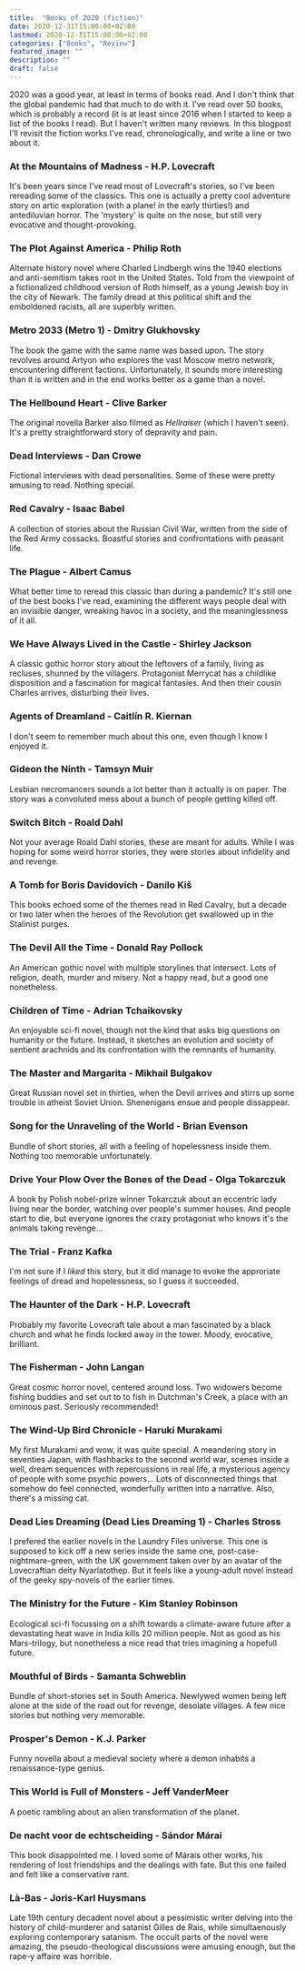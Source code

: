 ```yaml
---
title:  "Books of 2020 (fiction)"
date: 2020-12-31T15:00:00+02:00
lastmod: 2020-12-31T15:00:00+02:00
categories: ["Books", "Review"]
featured_image: ""
description: ""
draft: false
---
```

2020 was a good year, at least in terms of books read. And I don't think that the global pandemic had that much to do with it. I've read over 50 books, which is probably a record (it is at least since 2016 when I started to keep a list of the books I read). But I haven't written many reviews. In this blogpost I'll revisit the fiction works I've read, chronologically, and write a line or two about it.
<!--more-->

### At the Mountains of Madness - H.P. Lovecraft
It's been years since I've read most of Lovecraft's stories, so I've been rereading some of the classics. This one is actually a pretty cool adventure story on artic exploration (with a plane! in the early thirties!) and antediluvian horror. The 'mystery' is quite on the nose, but still very evocative and thought-provoking.

### The Plot Against America - Philip Roth
Alternate history novel where Charled Lindbergh wins the 1940 elections and anti-semitism takes root in the United States. Told from the viewpoint of a fictionalized childhood version of Roth himself, as a young Jewish boy in the city of Newark. The family dread at this political shift and the emboldened racists, all are superbly written.

### Metro 2033 (Metro 1) - Dmitry Glukhovsky
The book the game with the same name was based upon. The story revolves around Artyon who explores the vast Moscow metro network, encountering different factions. Unfortunately, it sounds more interesting than it is written and in the end works better as a game than a novel.

### The Hellbound Heart - Clive Barker
The original novella Barker also filmed as *Hellraiser* (which I haven't seen). It's a pretty straightforward story of depravity and pain.

### Dead Interviews - Dan Crowe
Fictional interviews with dead personalities. Some of these were pretty amusing to read. Nothing special.

### Red Cavalry - Isaac Babel
A collection of stories about the Russian Civil War, written from the side of the Red Army cossacks. Boastful stories and confrontations with peasant life.

### The Plague - Albert Camus
What better time to reread this classic than during a pandemic? It's still one of the best books I've read, examining the different ways people deal with an invisible danger, wreaking havoc in a society, and the meaninglessness of it all.

### We Have Always Lived in the Castle - Shirley Jackson
A classic gothic horror story about the leftovers of a family, living as recluses, shunned by the villagers. Protagonist Merrycat has a childlike disposition and a fascination for magical fantasies. And then their cousin Charles arrives, disturbing their lives.

### Agents of Dreamland - Caitlín R. Kiernan
I don't seem to remember much about this one, even though I know I enjoyed it. 

### Gideon the Ninth - Tamsyn Muir
Lesbian necromancers sounds a lot better than it actually is on paper. The story was a convoluted mess about a bunch of people getting killed off.

### Switch Bitch - Roald Dahl
Not your average Roald Dahl stories, these are meant for adults. While I was hoping for some weird horror stories, they were stories about infidelity and and revenge.

### A Tomb for Boris Davidovich - Danilo Kiš
This books echoed some of the themes read in Red Cavalry, but a decade or two later when the heroes of the Revolution get swallowed up in the Stalinist purges.

### The Devil All the Time - Donald Ray Pollock
An American gothic novel with multiple storylines that intersect. Lots of religion, death, murder and misery. Not a happy read, but a good one nonetheless.

### Children of Time - Adrian Tchaikovsky
An enjoyable sci-fi novel, though not the kind that asks big questions on humanity or the future. Instead, it sketches an evolution and society of sentient arachnids and its confrontation with the remnants of humanity.

### The Master and Margarita - Mikhail Bulgakov
Great Russian novel set in thirties, when the Devil arrives and stirrs up some trouble in atheist Soviet Union. Shenenigans ensue and people dissappear.

### Song for the Unraveling of the World - Brian Evenson
Bundle of short stories, all with a feeling of hopelessness inside them. Nothing too memorable unfortunately.

### Drive Your Plow Over the Bones of the Dead - Olga Tokarczuk
A book by Polish nobel-prize winner Tokarczuk about an eccentric lady living near the border, watching over people's summer houses. And people start to die, but everyone ignores the crazy protagonist who knows it's the animals taking revenge...

### The Trial - Franz Kafka
I'm not sure if I *liked* this story, but it did manage to evoke the approriate feelings of dread and hopelessness, so I guess it succeeded.

### The Haunter of the Dark - H.P. Lovecraft
Probably my favorite Lovecraft tale about a man fascinated by a black church and what he finds locked away in the tower. Moody, evocative, brilliant.

### The Fisherman - John Langan
Great cosmic horror novel, centered around loss. Two widowers become fishing buddies and set out to to fish in Dutchman's Creek, a place with an ominous past. Seriously recommended!

### The Wind-Up Bird Chronicle - Haruki Murakami
My first Murakami and wow, it was quite special. A meandering story in seventies Japan, with flashbacks to the second world war, scenes inside a well, dream sequences with repercussions in real life, a mysterious agency of people with some psychic powers... Lots of disconnected things that somehow do feel connected, wonderfully written into a narrative. Also, there's a missing cat.

### Dead Lies Dreaming (Dead Lies Dreaming 1) - Charles Stross
I prefered the earlier novels in the Laundry Files universe. This one is supposed to kick off a new series inside the same one, post-case-nightmare-green, with the UK government taken over by an avatar of the Lovecraftian deity Nyarlatothep. But it feels like a young-adult novel instead of the geeky spy-novels of the earlier times.

### The Ministry for the Future - Kim Stanley Robinson
Ecological sci-fi focussing on a shift towards a climate-aware future after a devastating heat wave in India kills 20 million people. Not as good as his Mars-trilogy, but nonetheless a nice read that tries imagining a hopefull future.

### Mouthful of Birds - Samanta Schweblin
Bundle of short-stories set in South America. Newlywed women being left alone at the side of the road out for revenge, desolate villages. A few nice stories but nothing very memorable.

### Prosper's Demon - K.J. Parker
Funny novella about a medieval society where a demon inhabits a renaissance-type genius.

### This World is Full of Monsters - Jeff VanderMeer
A poetic rambling about an alien transformation of the planet.

### De nacht voor de echtscheiding - Sándor Márai
This book disappointed me. I loved some of Márais other works, his rendering of lost friendships and the dealings with fate. But this one failed and felt like a conservative rant.

### Là-Bas - Joris-Karl Huysmans
Late 19th century decadent novel about a pessimistic writer delving into the history of child-murderer and satanist Gilles de Rais, while simultaenously exploring contemporary satanism. The occult parts of the novel were amazing, the pseudo-theological discussions were amusing enough, but the rape-y affaire was horrible.

